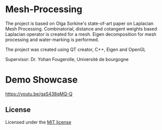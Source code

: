 # Mesh-Processing
  
  The project is based on Olga Sorkine's state-of-art paper on Laplacian Mesh Processing.
  Combinatorial, distance and cotangent weights based Laplacian operator is created for
  a mesh. Eigen decomposition for mesh processing and water-marking is performed.
  
  The project was created using QT creator, C++, Eigen and OpenGL
  
  Supervisor: Dr. Yohan Fougerolle, Université de bourgogne
  
# Demo Showcase
  https://youtu.be/gaS438qMQ-Q
  
## License

  Licensed under the [MIT license](http://www.opensource.org/licenses/MIT) 
